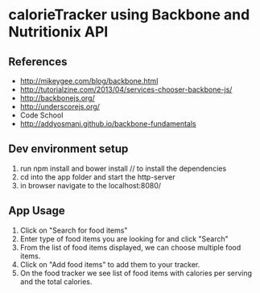 # calorieTracker using Backbone and Nutritionix API

## References
  - http://mikeygee.com/blog/backbone.html
  - http://tutorialzine.com/2013/04/services-chooser-backbone-js/
  - http://backbonejs.org/
  - http://underscorejs.org/
  - Code School 
  - http://addyosmani.github.io/backbone-fundamentals

## Dev environment setup
  1. run npm install and bower install // to install the dependencies
  2. cd into the app folder and start the http-server
  3. in browser navigate to the localhost:8080/ 

## App Usage
  1. Click on "Search for food items"
  2. Enter type of food items you are looking for and click "Search"  
  3. From the list of food items displayed, we can choose multiple food items.
  4. Click on "Add food items" to add them to your tracker.
  5. On the food tracker we see list of food items with calories per serving and the total calories.
